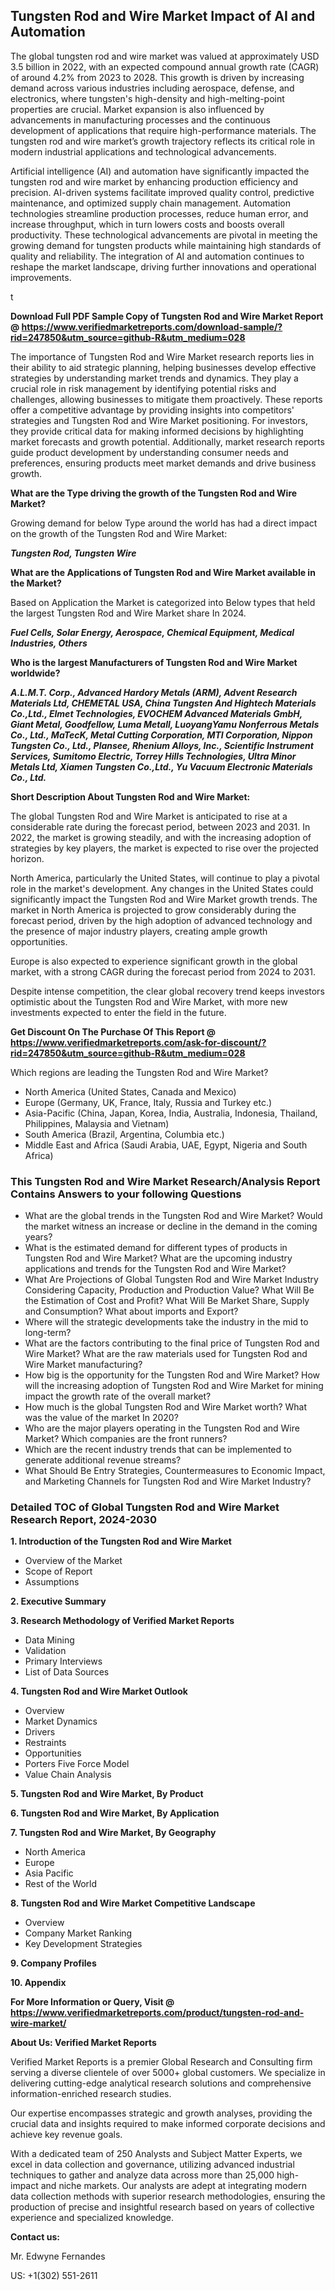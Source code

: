 <h2>Tungsten Rod and Wire Market Impact of AI and Automation</h2><p>The global tungsten rod and wire market was valued at approximately USD 3.5 billion in 2022, with an expected compound annual growth rate (CAGR) of around 4.2% from 2023 to 2028. This growth is driven by increasing demand across various industries including aerospace, defense, and electronics, where tungsten's high-density and high-melting-point properties are crucial. Market expansion is also influenced by advancements in manufacturing processes and the continuous development of applications that require high-performance materials. The tungsten rod and wire market’s growth trajectory reflects its critical role in modern industrial applications and technological advancements.</p><p>Artificial intelligence (AI) and automation have significantly impacted the tungsten rod and wire market by enhancing production efficiency and precision. AI-driven systems facilitate improved quality control, predictive maintenance, and optimized supply chain management. Automation technologies streamline production processes, reduce human error, and increase throughput, which in turn lowers costs and boosts overall productivity. These technological advancements are pivotal in meeting the growing demand for tungsten products while maintaining high standards of quality and reliability. The integration of AI and automation continues to reshape the market landscape, driving further innovations and operational improvements.</p>t</p><p id="" class=""><strong>Download Full PDF Sample Copy of Tungsten Rod and Wire Market Report @ <a href="https://www.verifiedmarketreports.com/download-sample/?rid=247850&utm_source=github-R&utm_medium=028" target="_blank">https://www.verifiedmarketreports.com/download-sample/?rid=247850&utm_source=github-R&utm_medium=028</a></strong></p><p>The importance of&nbsp;Tungsten Rod and Wire Market research reports lies in their ability to aid strategic planning, helping businesses develop effective strategies by understanding market trends and dynamics. They play a crucial role in risk management by identifying potential risks and challenges, allowing businesses to mitigate them proactively. These reports offer a competitive advantage by providing insights into competitors' strategies and Tungsten Rod and Wire Market positioning. For investors, they provide critical data for making informed decisions by highlighting market forecasts and growth potential. Additionally, market research reports guide product development by understanding consumer needs and preferences, ensuring products meet market demands and drive business growth.</p><p><strong>What are the&nbsp;Type driving the growth of the Tungsten Rod and Wire Market?</strong></p><p id="" class="">Growing demand for below Type around the world has had a direct impact on the growth of the Tungsten Rod and Wire Market:</p><em><strong>Tungsten Rod, Tungsten Wire</strong></em></p><strong>What are the&nbsp;Applications&nbsp;of Tungsten Rod and Wire Market available in the Market?</strong></p><p id="" class="">Based on Application the Market is categorized into Below types that held the largest Tungsten Rod and Wire Market share In 2024.</p><em><strong>Fuel Cells, Solar Energy, Aerospace, Chemical Equipment, Medical Industries, Others</strong></em></p><strong>Who is the largest Manufacturers of Tungsten Rod and Wire Market worldwide?</strong></p><p><em><strong>A.L.M.T. Corp., Advanced Hardory Metals (ARM), Advent Research Materials Ltd, CHEMETAL USA, China Tungsten And Hightech Materials Co.,Ltd., Elmet Technologies, EVOCHEM Advanced Materials GmbH, Giant Metal, Goodfellow, Luma Metall, LuoyangYamu Nonferrous Metals Co., Ltd., MaTecK, Metal Cutting Corporation, MTI Corporation, Nippon Tungsten Co., Ltd., Plansee, Rhenium Alloys, Inc., Scientific Instrument Services, Sumitomo Electric, Torrey Hills Technologies, Ultra Minor Metals Ltd, Xiamen Tungsten Co.,Ltd., Yu Vacuum Electronic Materials Co., Ltd.</strong></em></p><p id="" class=""><strong>Short Description About Tungsten Rod and Wire Market:</strong></p><p>The global Tungsten Rod and Wire Market is anticipated to rise at a considerable rate during the forecast period, between 2023 and 2031. In 2022, the market is growing steadily, and with the increasing adoption of strategies by key players, the market is expected to rise over the projected horizon.</p><p>North America, particularly the United States, will continue to play a pivotal role in the market's development. Any changes in the United States could significantly impact the Tungsten Rod and Wire Market growth trends. The market in North America is projected to grow considerably during the forecast period, driven by the high adoption of advanced technology and the presence of major industry players, creating ample growth opportunities.</p><p>Europe is also expected to experience significant growth in the global market, with a strong CAGR during the forecast period from 2024 to 2031.</p><p>Despite intense competition, the clear global recovery trend keeps investors optimistic about the Tungsten Rod and Wire Market, with more new investments expected to enter the field in the future.</p><p id="" class=""><strong>Get Discount On The Purchase Of This Report @ <a href="https://www.verifiedmarketreports.com/ask-for-discount/?rid=247850&utm_source=github-R&utm_medium=028" target="_blank">https://www.verifiedmarketreports.com/ask-for-discount/?rid=247850&utm_source=github-R&utm_medium=028</a></strong></p>Which regions are leading the Tungsten Rod and Wire Market?</p><ul><li>North America (United States, Canada and Mexico)</li><li>Europe (Germany, UK, France, Italy, Russia and Turkey etc.)</li><li>Asia-Pacific (China, Japan, Korea, India, Australia, Indonesia, Thailand, Philippines, Malaysia and Vietnam)</li><li>South America (Brazil, Argentina, Columbia etc.)</li><li>Middle East and Africa (Saudi Arabia, UAE, Egypt, Nigeria and South Africa)</li></ul><h3 id="" class="">This Tungsten Rod and Wire Market Research/Analysis Report Contains Answers to your following Questions</h3><ul><li>What are the global trends in the Tungsten Rod and Wire Market? Would the market witness an increase or decline in the demand in the coming years?</li><li>What is the estimated demand for different types of products in Tungsten Rod and Wire Market? What are the upcoming industry applications and trends for the Tungsten Rod and Wire Market?</li><li>What Are Projections of Global Tungsten Rod and Wire Market Industry Considering Capacity, Production and Production Value? What Will Be the Estimation of Cost and Profit? What Will Be Market Share, Supply and Consumption? What about imports and Export?</li><li>Where will the strategic developments take the industry in the mid to long-term?</li><li>What are the factors contributing to the final price of Tungsten Rod and Wire Market? What are the raw materials used for Tungsten Rod and Wire Market manufacturing?</li><li>How big is the opportunity for the Tungsten Rod and Wire Market? How will the increasing adoption of Tungsten Rod and Wire Market for mining impact the growth rate of the overall market?</li><li>How much is the global Tungsten Rod and Wire Market worth? What was the value of the market In 2020?</li><li>Who are the major players operating in the Tungsten Rod and Wire Market? Which companies are the front runners?</li><li>Which are the recent industry trends that can be implemented to generate additional revenue streams?</li><li>What Should Be Entry Strategies, Countermeasures to Economic Impact, and Marketing Channels for Tungsten Rod and Wire Market Industry?</li></ul><h3 id="" class="">Detailed TOC of Global Tungsten Rod and Wire Market Research Report, 2024-2030</h3><p id="" class=""><strong>1. Introduction of the Tungsten Rod and Wire Market</strong></p><ul><li>Overview of the Market</li><li>Scope of Report</li><li>Assumptions</li></ul><p id="" class=""><strong>2. Executive Summary</strong></p><p id="" class=""><strong>3. Research Methodology of Verified Market Reports</strong></p><ul><li>Data Mining</li><li>Validation</li><li>Primary Interviews</li><li>List of Data Sources</li></ul><p id="" class=""><strong>4. Tungsten Rod and Wire Market Outlook</strong></p><ul><li>Overview</li><li>Market Dynamics</li><li>Drivers</li><li>Restraints</li><li>Opportunities</li><li>Porters Five Force Model</li><li>Value Chain Analysis</li></ul><p id="" class=""><strong>5. Tungsten Rod and Wire Market, By Product</strong></p><p id="" class=""><strong>6. Tungsten Rod and Wire Market, By Application</strong></p><p id="" class=""><strong>7. Tungsten Rod and Wire Market, By Geography</strong></p><ul><li>North America</li><li>Europe</li><li>Asia Pacific</li><li>Rest of the World</li></ul><p id="" class=""><strong>8. Tungsten Rod and Wire Market Competitive Landscape</strong></p><ul><li>Overview</li><li>Company Market Ranking</li><li>Key Development Strategies</li></ul><p id="" class=""><strong>9. Company Profiles</strong></p><p id="" class=""><strong>10. Appendix</strong></p><p id="" class=""><strong>For More Information or Query, Visit @ <a href="https://www.verifiedmarketreports.com/product/tungsten-rod-and-wire-market/" target="_blank">https://www.verifiedmarketreports.com/product/tungsten-rod-and-wire-market/</a></strong></p><p id="" class=""><strong>About Us: Verified Market Reports</strong></p><p id="" class="">Verified Market Reports is a premier Global Research and Consulting firm serving a diverse clientele of over 5000+ global customers. We specialize in delivering cutting-edge analytical research solutions and comprehensive information-enriched research studies.</p><p id="" class="">Our expertise encompasses strategic and growth analyses, providing the crucial data and insights required to make informed corporate decisions and achieve key revenue goals.</p><p id="" class="">With a dedicated team of 250 Analysts and Subject Matter Experts, we excel in data collection and governance, utilizing advanced industrial techniques to gather and analyze data across more than 25,000 high-impact and niche markets. Our analysts are adept at integrating modern data collection methods with superior research methodologies, ensuring the production of precise and insightful research based on years of collective experience and specialized knowledge.</p><p id="" class=""><strong>Contact us:</strong></p><p id="" class="">Mr. Edwyne Fernandes</p><p id="" class="">US: +1(302) 551-2611</p>